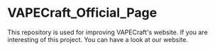 # VAPECraft_Official_Page
This repository is used for improving VAPECraft's website. If you are interesting of this project. You can have a look at our website.

